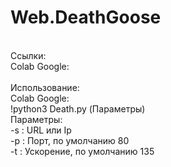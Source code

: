 # Web.DeathGoose
<br>Ссылки:
<br>  Colab Google: 
<br>
<br>Использование:
<br>	Colab Google:
<br>                !python3 Death.py (Параметры)
<br>Параметры:
<br>	-s : URL или Ip
<br>	-p : Порт, по умолчанию 80
<br>	-t : Ускорение, по умолчанию 135
